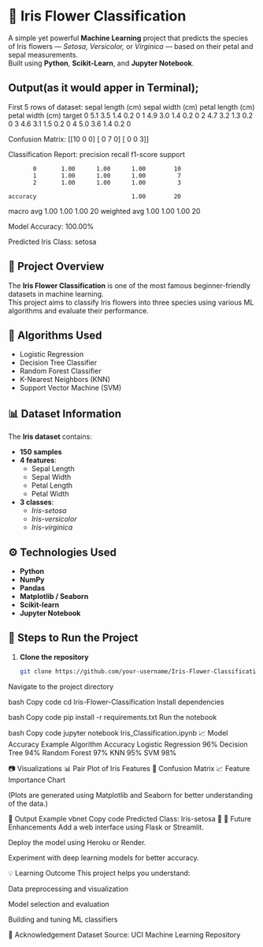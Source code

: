 # 🌸 Iris Flower Classification

A simple yet powerful **Machine Learning** project that predicts the species of Iris flowers — *Setosa, Versicolor,* or *Virginica* — based on their petal and sepal measurements.  
Built using **Python**, **Scikit-Learn**, and **Jupyter Notebook**.

## Output(as it would apper in Terminal);
First 5 rows of dataset:
  sepal length (cm)  sepal width (cm)  petal length (cm)  petal width (cm)  target
0                5.1               3.5                1.4               0.2       0
1                4.9               3.0                1.4               0.2       0
2                4.7               3.2                1.3               0.2       0
3                4.6               3.1                1.5               0.2       0
4                5.0               3.6                1.4               0.2       0


Confusion Matrix:
[[10  0  0]
 [ 0  7  0]
 [ 0  0  3]]

Classification Report:
              precision    recall  f1-score   support

           0       1.00      1.00      1.00        10
           1       1.00      1.00      1.00         7
           2       1.00      1.00      1.00         3

    accuracy                           1.00        20
   macro avg       1.00      1.00      1.00        20
weighted avg       1.00      1.00      1.00        20


Model Accuracy: 100.00%

Predicted Iris Class: setosa


## 📘 Project Overview

The **Iris Flower Classification** is one of the most famous beginner-friendly datasets in machine learning.  
This project aims to classify Iris flowers into three species using various ML algorithms and evaluate their performance.


## 🧠 Algorithms Used
- Logistic Regression  
- Decision Tree Classifier  
- Random Forest Classifier  
- K-Nearest Neighbors (KNN)  
- Support Vector Machine (SVM)

## 📊 Dataset Information

The **Iris dataset** contains:
- **150 samples**
- **4 features**:
  - Sepal Length  
  - Sepal Width  
  - Petal Length  
  - Petal Width  
- **3 classes**:
  - *Iris-setosa*  
  - *Iris-versicolor*  
  - *Iris-virginica*

## ⚙️ Technologies Used
- **Python**
- **NumPy**
- **Pandas**
- **Matplotlib / Seaborn**
- **Scikit-learn**
- **Jupyter Notebook**
  

## 🚀 Steps to Run the Project

1. **Clone the repository**
   ```bash
   git clone https://github.com/your-username/Iris-Flower-Classification.git
Navigate to the project directory

bash
Copy code
cd Iris-Flower-Classification
Install dependencies

bash
Copy code
pip install -r requirements.txt
Run the notebook

bash
Copy code
jupyter notebook Iris_Classification.ipynb
📈 Model Accuracy Example
Algorithm	Accuracy
Logistic Regression	96%
Decision Tree	94%
Random Forest	97%
KNN	95%
SVM	98%

📷 Visualizations
📊 Pair Plot of Iris Features
🌼 Confusion Matrix
📈 Feature Importance Chart

(Plots are generated using Matplotlib and Seaborn for better understanding of the data.)

🏁 Output Example
vbnet
Copy code
Predicted Class: Iris-setosa 🌸
🧩 Future Enhancements
Add a web interface using Flask or Streamlit.

Deploy the model using Heroku or Render.

Experiment with deep learning models for better accuracy.

💡 Learning Outcome
This project helps you understand:

Data preprocessing and visualization

Model selection and evaluation

Building and tuning ML classifiers

🌟 Acknowledgement
Dataset Source: UCI Machine Learning Repository

